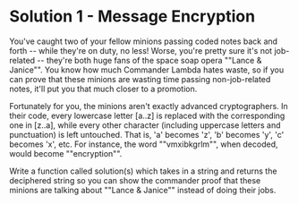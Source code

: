 # Solution 1 - Message Encryption

You've caught two of your fellow minions passing coded notes back and forth -- while they're 
on duty, no less! Worse, you're pretty sure it's not job-related -- they're both huge fans of
the space soap opera ""Lance & Janice"". You know how much Commander Lambda hates waste, 
so if you can prove that these minions are wasting time passing non-job-related notes, it'll 
put you that much closer to a promotion. 

Fortunately for you, the minions aren't exactly advanced cryptographers. In their code, every 
lowercase letter [a..z] is replaced with the corresponding one in [z..a], while every other
character (including uppercase letters and punctuation) is left untouched.  That is, 'a' 
becomes 'z', 'b' becomes 'y', 'c' becomes 'x', etc.  For instance, the word ""vmxibkgrlm"", 
when decoded, would become ""encryption"".

Write a function called solution(s) which takes in a string and returns the deciphered string
so you can show the commander proof that these minions are talking about ""Lance & Janice"" 
instead of doing their jobs.

